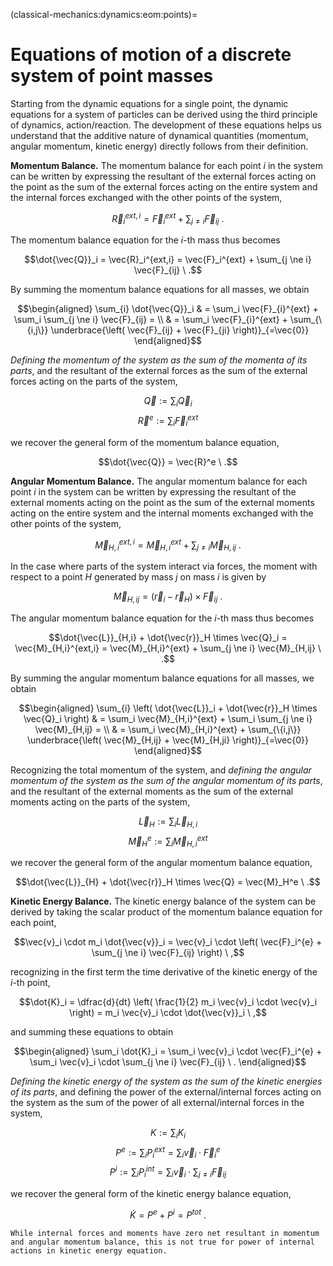 (classical-mechanics:dynamics:eom:points)=
# Equations of motion of a discrete system of point masses

Starting from the dynamic equations for a single point, the dynamic equations for a system of particles can be derived using the third principle of dynamics, action/reaction. The development of these equations helps us understand that the additive nature of dynamical quantities (momentum, angular momentum, kinetic energy) directly follows from their definition.

**Momentum Balance.**
The momentum balance for each point $i$ in the system can be written by expressing the resultant of the external forces acting on the point as the sum of the external forces acting on the entire system and the internal forces exchanged with the other points of the system,

$$\vec{R}_i^{ext,i} = \vec{F}_i^{ext} + \sum_{j \ne i} \vec{F}_{ij} \ .$$

The momentum balance equation for the $i$-th mass thus becomes

$$\dot{\vec{Q}}_i = \vec{R}_i^{ext,i} = \vec{F}_i^{ext} + \sum_{j \ne i} \vec{F}_{ij} \ .$$

By summing the momentum balance equations for all masses, we obtain

$$\begin{aligned}
\sum_{i} \dot{\vec{Q}}_i & = \sum_i \vec{F}_{i}^{ext} + \sum_i \sum_{j \ne i} \vec{F}_{ij} = \\
                            & = \sum_i \vec{F}_{i}^{ext} + \sum_{\{i,j\}} \underbrace{\left( \vec{F}_{ij} + \vec{F}_{ji} \right)}_{=\vec{0}} 
\end{aligned}$$

*Defining the momentum of the system as the sum of the momenta of its parts*, and the resultant of the external forces as the sum of the external forces acting on the parts of the system,

  $$\vec{Q} := \sum_i \vec{Q}_i$$
  $$\vec{R}^e := \sum_i \vec{F}_i^{ext}$$

we recover the general form of the momentum balance equation,

$$\dot{\vec{Q}} = \vec{R}^e \ .$$

**Angular Momentum Balance.**
The angular momentum balance for each point $i$ in the system can be written by expressing the resultant of the external moments acting on the point as the sum of the external moments acting on the entire system and the internal moments exchanged with the other points of the system,

$$\vec{M}_{H,i}^{ext,i} = \vec{M}_{H,i}^{ext} + \sum_{j \ne i} \vec{M}_{H,ij} \ .$$

In the case where parts of the system interact via forces, the moment with respect to a point $H$ generated by mass $j$ on mass $i$ is given by

$$\vec{M}_{H,ij} = (\vec{r}_i - \vec{r}_H) \times \vec{F}_{ij} \ .$$

The angular momentum balance equation for the $i$-th mass thus becomes

$$\dot{\vec{L}}_{H,i} + \dot{\vec{r}}_H \times \vec{Q}_i = \vec{M}_{H,i}^{ext,i} = \vec{M}_{H,i}^{ext} + \sum_{j \ne i} \vec{M}_{H,ij} \ .$$

By summing the angular momentum balance equations for all masses, we obtain

$$\begin{aligned}
\sum_{i} \left( \dot{\vec{L}}_i + \dot{\vec{r}}_H \times \vec{Q}_i \right) & = \sum_i \vec{M}_{H,i}^{ext} + \sum_i \sum_{j \ne i} \vec{M}_{H,ij} = \\
                            & = \sum_i \vec{M}_{H,i}^{ext} + \sum_{\{i,j\}} \underbrace{\left( \vec{M}_{H,ij} + \vec{M}_{H,ji} \right)}_{=\vec{0}} 
\end{aligned}$$

Recognizing the total momentum of the system, and *defining the angular momentum of the system as the sum of the angular momentum of its parts*, and the resultant of the external moments as the sum of the external moments acting on the parts of the system,

  $$\vec{L}_H := \sum_i \vec{L}_{H,i}$$
  $$\vec{M}_H^e := \sum_i \vec{M}_{H,i}^{ext}$$

we recover the general form of the angular momentum balance equation,

$$\dot{\vec{L}}_{H} + \dot{\vec{r}}_H \times \vec{Q} = \vec{M}_H^e \ .$$

**Kinetic Energy Balance.**
The kinetic energy balance of the system can be derived by taking the scalar product of the momentum balance equation for each point,

$$\vec{v}_i \cdot m_i \dot{\vec{v}}_i = \vec{v}_i \cdot \left( \vec{F}_i^{e} + \sum_{j \ne i} \vec{F}_{ij} \right) \ ,$$

recognizing in the first term the time derivative of the kinetic energy of the $i$-th point,

$$\dot{K}_i = \dfrac{d}{dt} \left( \frac{1}{2} m_i \vec{v}_i \cdot \vec{v}_i \right) = m_i \vec{v}_i \cdot \dot{\vec{v}}_i \ ,$$

and summing these equations to obtain

$$\begin{aligned}
  \sum_i \dot{K}_i = \sum_i \vec{v}_i \cdot  \vec{F}_i^{e} + \sum_i \vec{v}_i \cdot \sum_{j \ne i} \vec{F}_{ij} \ . 
\end{aligned}$$

*Defining the kinetic energy of the system as the sum of the kinetic energies of its parts*, and defining the power of the external/internal forces acting on the system as the sum of the power of all external/internal forces in the system,

$$K :=  \sum_i K_i$$
$$P^e := \sum_i P^{ext}_i = \sum_i \vec{v}_i \cdot  \vec{F}_i^{e} $$
$$P^i := \sum_i P^{int}_i = \sum_i \vec{v}_i \cdot \sum_{j \ne i} \vec{F}_{ij}$$

we recover the general form of the kinetic energy balance equation,

$$\dot{K} = P^e + P^i = P^{tot} \ .$$

```{note}
While internal forces and moments have zero net resultant in momentum and angular momentum balance, this is not true for power of internal actions in kinetic energy equation.
```


